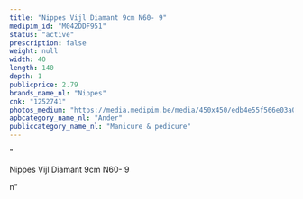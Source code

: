 ```yaml
---
title: "Nippes Vijl Diamant 9cm N60- 9"
medipim_id: "M042DDF951"
status: "active"
prescription: false
weight: null
width: 40
length: 140
depth: 1
publicprice: 2.79
brands_name_nl: "Nippes"
cnk: "1252741"
photos_medium: "https://media.medipim.be/media/450x450/edb4e55f566e03a0123da21166a6b781.jpg"
apbcategory_name_nl: "Ander"
publiccategory_name_nl: "Manicure & pedicure"
---
```

"<p>Nippes Vijl Diamant 9cm N60- 9</p>n"
